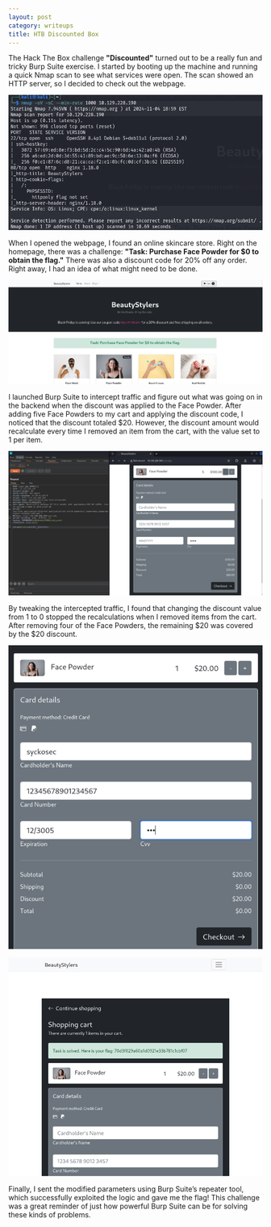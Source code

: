 ```yaml
---
layout: post
category: writeups
title: HTB Discounted Box
---
```



The Hack The Box challenge **"Discounted"** turned out to be a really fun and tricky Burp Suite exercise. I started by booting up the machine and running a quick Nmap scan to see what services were open. The scan showed an HTTP server, so I decided to check out the webpage.

![Untitled](assets/images/discounted1.png)

When I opened the webpage, I found an online skincare store. Right on the homepage, there was a challenge: **"Task: Purchase Face Powder for $0 to obtain the flag."** There was also a discount code for 20% off any order. Right away, I had an idea of what might need to be done.

![Untitled](assets/images/discounted2.png)

I launched Burp Suite to intercept traffic and figure out what was going on in the backend when the discount was applied to the Face Powder. After adding five Face Powders to my cart and applying the discount code, I noticed that the discount totaled $20. However, the discount amount would recalculate every time I removed an item from the cart, with the value set to 1 per item.

![Untitled](assets/images/discounted3.png)


By tweaking the intercepted traffic, I found that changing the discount value from 1 to 0 stopped the recalculations when I removed items from the cart. After removing four of the Face Powders, the remaining $20 was covered by the $20 discount.

![Untitled](assets/images/discounted4.png)

![Untitled](assets/images/discounted5.png)

Finally, I sent the modified parameters using Burp Suite’s repeater tool, which successfully exploited the logic and gave me the flag! This challenge was a great reminder of just how powerful Burp Suite can be for solving these kinds of problems.